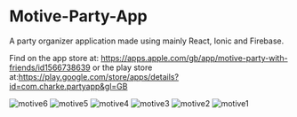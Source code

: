 # Motive-Party-App
A party organizer application made using mainly React, Ionic and Firebase.

Find on the app store at: https://apps.apple.com/gb/app/motive-party-with-friends/id1566738639
or the play store at:https://play.google.com/store/apps/details?id=com.charke.partyapp&gl=GB

![motive6](https://user-images.githubusercontent.com/34370581/189334942-639139bb-9924-4e3c-9789-586af81f3303.png)
![motive5](https://user-images.githubusercontent.com/34370581/189334952-6f2472f4-46e3-4a5a-9dde-38d70bd59f9b.png)
![motive4](https://user-images.githubusercontent.com/34370581/189334956-1f53fab5-26b5-4e2c-a440-76759777debf.png)
![motive3](https://user-images.githubusercontent.com/34370581/189334957-63194d7e-3afc-4d62-95a0-52c22791f7a3.png)
![motive2](https://user-images.githubusercontent.com/34370581/189334960-b8216111-62a6-4334-b548-fe99c92bbe36.png)
![motive1](https://user-images.githubusercontent.com/34370581/189335125-d39f1918-a4e8-43e4-a12c-c89715097674.png)

